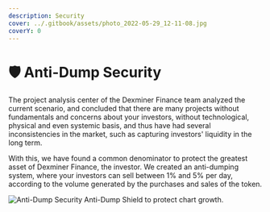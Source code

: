 ```yaml
---
description: Security
cover: ../.gitbook/assets/photo_2022-05-29_12-11-08.jpg
coverY: 0
---
```


# 🛡 Anti-Dump Security

The project analysis center of the Dexminer Finance team analyzed the current scenario, and concluded that there are many projects without fundamentals and concerns about your investors, without technological, physical and even systemic basis, and thus have had several inconsistencies in the market, such as capturing investors' liquidity in the long term.

With this, we have found a common denominator to protect the greatest asset of Dexminer Finance, the investor. We created an anti-dumping system, where your investors can sell between 1% and 5% per day, according to the volume generated by the purchases and sales of the token.

![Anti-Dump Security
Anti-Dump Shield to protect chart growth.](<../.gitbook/assets/anti dump.png>)
